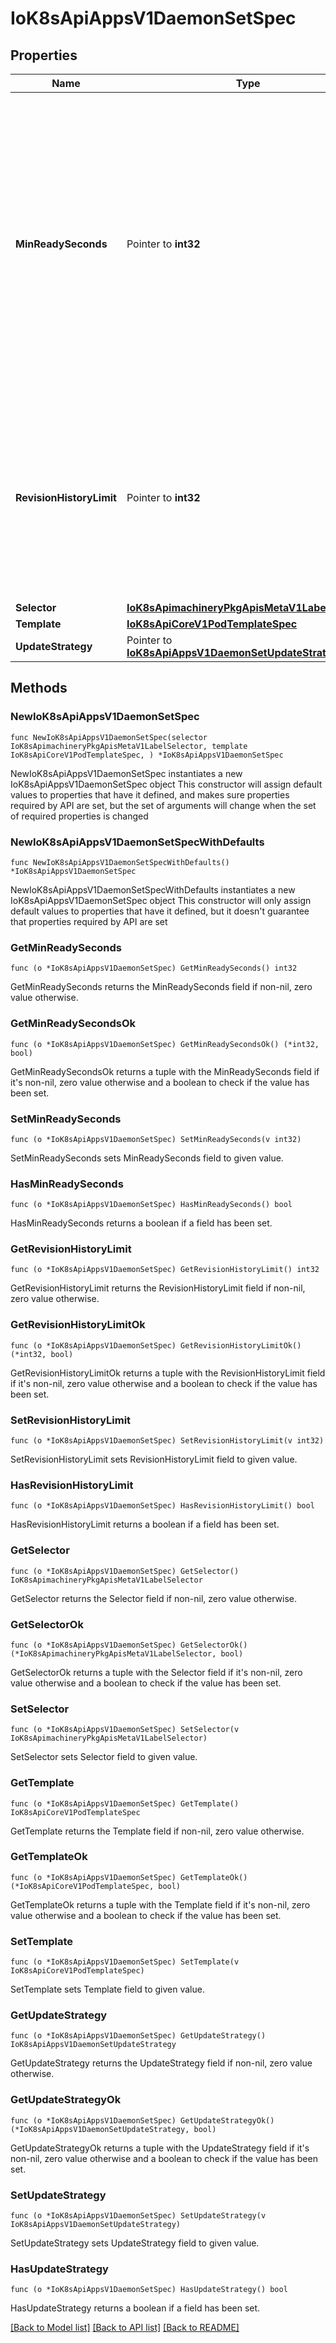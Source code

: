 # IoK8sApiAppsV1DaemonSetSpec

## Properties

Name | Type | Description | Notes
------------ | ------------- | ------------- | -------------
**MinReadySeconds** | Pointer to **int32** | The minimum number of seconds for which a newly created DaemonSet pod should be ready without any of its container crashing, for it to be considered available. Defaults to 0 (pod will be considered available as soon as it is ready). | [optional] 
**RevisionHistoryLimit** | Pointer to **int32** | The number of old history to retain to allow rollback. This is a pointer to distinguish between explicit zero and not specified. Defaults to 10. | [optional] 
**Selector** | [**IoK8sApimachineryPkgApisMetaV1LabelSelector**](IoK8sApimachineryPkgApisMetaV1LabelSelector.md) |  | 
**Template** | [**IoK8sApiCoreV1PodTemplateSpec**](IoK8sApiCoreV1PodTemplateSpec.md) |  | 
**UpdateStrategy** | Pointer to [**IoK8sApiAppsV1DaemonSetUpdateStrategy**](IoK8sApiAppsV1DaemonSetUpdateStrategy.md) |  | [optional] 

## Methods

### NewIoK8sApiAppsV1DaemonSetSpec

`func NewIoK8sApiAppsV1DaemonSetSpec(selector IoK8sApimachineryPkgApisMetaV1LabelSelector, template IoK8sApiCoreV1PodTemplateSpec, ) *IoK8sApiAppsV1DaemonSetSpec`

NewIoK8sApiAppsV1DaemonSetSpec instantiates a new IoK8sApiAppsV1DaemonSetSpec object
This constructor will assign default values to properties that have it defined,
and makes sure properties required by API are set, but the set of arguments
will change when the set of required properties is changed

### NewIoK8sApiAppsV1DaemonSetSpecWithDefaults

`func NewIoK8sApiAppsV1DaemonSetSpecWithDefaults() *IoK8sApiAppsV1DaemonSetSpec`

NewIoK8sApiAppsV1DaemonSetSpecWithDefaults instantiates a new IoK8sApiAppsV1DaemonSetSpec object
This constructor will only assign default values to properties that have it defined,
but it doesn't guarantee that properties required by API are set

### GetMinReadySeconds

`func (o *IoK8sApiAppsV1DaemonSetSpec) GetMinReadySeconds() int32`

GetMinReadySeconds returns the MinReadySeconds field if non-nil, zero value otherwise.

### GetMinReadySecondsOk

`func (o *IoK8sApiAppsV1DaemonSetSpec) GetMinReadySecondsOk() (*int32, bool)`

GetMinReadySecondsOk returns a tuple with the MinReadySeconds field if it's non-nil, zero value otherwise
and a boolean to check if the value has been set.

### SetMinReadySeconds

`func (o *IoK8sApiAppsV1DaemonSetSpec) SetMinReadySeconds(v int32)`

SetMinReadySeconds sets MinReadySeconds field to given value.

### HasMinReadySeconds

`func (o *IoK8sApiAppsV1DaemonSetSpec) HasMinReadySeconds() bool`

HasMinReadySeconds returns a boolean if a field has been set.

### GetRevisionHistoryLimit

`func (o *IoK8sApiAppsV1DaemonSetSpec) GetRevisionHistoryLimit() int32`

GetRevisionHistoryLimit returns the RevisionHistoryLimit field if non-nil, zero value otherwise.

### GetRevisionHistoryLimitOk

`func (o *IoK8sApiAppsV1DaemonSetSpec) GetRevisionHistoryLimitOk() (*int32, bool)`

GetRevisionHistoryLimitOk returns a tuple with the RevisionHistoryLimit field if it's non-nil, zero value otherwise
and a boolean to check if the value has been set.

### SetRevisionHistoryLimit

`func (o *IoK8sApiAppsV1DaemonSetSpec) SetRevisionHistoryLimit(v int32)`

SetRevisionHistoryLimit sets RevisionHistoryLimit field to given value.

### HasRevisionHistoryLimit

`func (o *IoK8sApiAppsV1DaemonSetSpec) HasRevisionHistoryLimit() bool`

HasRevisionHistoryLimit returns a boolean if a field has been set.

### GetSelector

`func (o *IoK8sApiAppsV1DaemonSetSpec) GetSelector() IoK8sApimachineryPkgApisMetaV1LabelSelector`

GetSelector returns the Selector field if non-nil, zero value otherwise.

### GetSelectorOk

`func (o *IoK8sApiAppsV1DaemonSetSpec) GetSelectorOk() (*IoK8sApimachineryPkgApisMetaV1LabelSelector, bool)`

GetSelectorOk returns a tuple with the Selector field if it's non-nil, zero value otherwise
and a boolean to check if the value has been set.

### SetSelector

`func (o *IoK8sApiAppsV1DaemonSetSpec) SetSelector(v IoK8sApimachineryPkgApisMetaV1LabelSelector)`

SetSelector sets Selector field to given value.


### GetTemplate

`func (o *IoK8sApiAppsV1DaemonSetSpec) GetTemplate() IoK8sApiCoreV1PodTemplateSpec`

GetTemplate returns the Template field if non-nil, zero value otherwise.

### GetTemplateOk

`func (o *IoK8sApiAppsV1DaemonSetSpec) GetTemplateOk() (*IoK8sApiCoreV1PodTemplateSpec, bool)`

GetTemplateOk returns a tuple with the Template field if it's non-nil, zero value otherwise
and a boolean to check if the value has been set.

### SetTemplate

`func (o *IoK8sApiAppsV1DaemonSetSpec) SetTemplate(v IoK8sApiCoreV1PodTemplateSpec)`

SetTemplate sets Template field to given value.


### GetUpdateStrategy

`func (o *IoK8sApiAppsV1DaemonSetSpec) GetUpdateStrategy() IoK8sApiAppsV1DaemonSetUpdateStrategy`

GetUpdateStrategy returns the UpdateStrategy field if non-nil, zero value otherwise.

### GetUpdateStrategyOk

`func (o *IoK8sApiAppsV1DaemonSetSpec) GetUpdateStrategyOk() (*IoK8sApiAppsV1DaemonSetUpdateStrategy, bool)`

GetUpdateStrategyOk returns a tuple with the UpdateStrategy field if it's non-nil, zero value otherwise
and a boolean to check if the value has been set.

### SetUpdateStrategy

`func (o *IoK8sApiAppsV1DaemonSetSpec) SetUpdateStrategy(v IoK8sApiAppsV1DaemonSetUpdateStrategy)`

SetUpdateStrategy sets UpdateStrategy field to given value.

### HasUpdateStrategy

`func (o *IoK8sApiAppsV1DaemonSetSpec) HasUpdateStrategy() bool`

HasUpdateStrategy returns a boolean if a field has been set.


[[Back to Model list]](../README.md#documentation-for-models) [[Back to API list]](../README.md#documentation-for-api-endpoints) [[Back to README]](../README.md)


